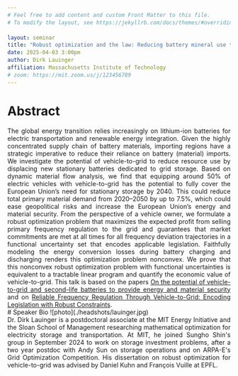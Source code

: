 ```yaml
---
# Feel free to add content and custom Front Matter to this file.
# To modify the layout, see https://jekyllrb.com/docs/themes/#overriding-theme-defaults

layout: seminar
title: "Robust optimization and the law: Reducing battery mineral use through vehicle-to-grid"
date: 2025-04-03 3:00pm
author: Dirk Lauinger
affiliation: Massachusetts Institute of Technology
# zoom: https://mit.zoom.us/j/123456789
---
```

# Abstract
<div style="text-align: justify;">
The global energy transition relies increasingly on lithium-ion batteries for electric transportation and renewable energy integration. Given the highly concentrated supply chain of battery materials, importing regions have a strategic imperative to reduce their reliance on battery (material) imports. We investigate the potential of vehicle-to-grid to reduce resource use by displacing new stationary batteries dedicated to grid storage. Based on dynamic material flow analysis, we find that equipping around 50% of electric vehicles with vehicle-to-grid has the potential to fully cover the European Union’s need for stationary storage by 2040. This could reduce total primary material demand from 2020–2050 by up to 7.5%, which could ease geopolitical risks and increase the European Union’s energy and material security. From the perspective of a vehicle owner, we formulate a robust optimization problem that maximizes the expected profit from selling primary frequency regulation to the grid and guarantees that market commitments are met at all times for all frequency deviation trajectories in a functional uncertainty set that encodes applicable legislation. Faithfully modeling the energy conversion losses during battery charging and discharging renders this optimization problem nonconvex. We prove that this nonconvex robust optimization problem with functional uncertainties is equivalent to a tractable linear program and quantify the economic value of vehicle-to-grid. This talk is based on the papers <a href="https://www.nature.com/articles/s41467-024-48554-0" target="_blank">On the potential of vehicle-to-grid and second-life batteries to provide energy and material security</a> and on <a href="#" target="_blank">Reliable Frequency Regulation Through Vehicle-to-Grid: Encoding Legislation with Robust Constraints</a>.
</div>
# Speaker Bio
![photo](./headshots/lauinger.jpg)
<div style="text-align: justify;">
Dr. Dirk Lauinger is a postdoctoral associate at the MIT Energy Initiative and the Sloan School of Management researching mathematical optimization for electricity storage and transportation. At MIT, he joined Sungho Shin's group in September 2024 to work on storage investment problems, after a two year postdoc with Andy Sun on storage operations and on ARPA-E's Grid Optimization Competition. His dissertation on robust optimization for vehicle-to-grid was advised by Daniel Kuhn and François Vuille at EPFL.
</div>